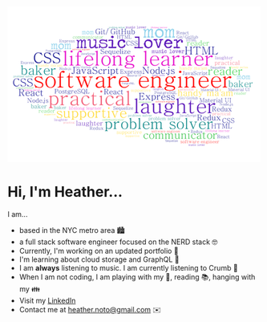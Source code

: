 
 <img alt="Word Cloud" src= "wordCloud.png" width="600" />   
 
 # Hi, I'm Heather...
 
I am...
 
* based in the NYC metro area 🏙️
* a full stack software engineer focused on the NERD stack 🤓
* Currently, I'm working on an updated portfolio 🎨
* I'm learning about cloud storage and GraphQL 🏫
* I am **always** listening to music. I am currently listening to Crumb 🎵
* When I am not coding, I am playing with my 🐶, reading 📚, hanging with my 👪
* Visit my [LinkedIn](https://www.linkedin.com/in/heather-berardo-noto/)
* Contact me at heather.noto@gmail.com ✉️
 
 







<!--
**heathernoto/heathernoto** is a ✨ _special_ ✨ repository because its `README.md` (this file) appears on your GitHub profile.

Here are some ideas to get you started:

- 🔭 I’m currently working on ...
- 🌱 I’m currently learning ...
- 👯 I’m looking to collaborate on ...
- 🤔 I’m looking for help with ...
- 💬 Ask me about ...
- 📫 How to reach me: ...
- 😄 Pronouns: ...
- ⚡ Fun fact: ...
-->
